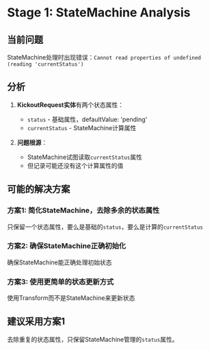 # Stage 1: StateMachine Analysis

## 当前问题

StateMachine处理时出现错误：`Cannot read properties of undefined (reading 'currentStatus')`

## 分析

1. **KickoutRequest实体**有两个状态属性：
   - `status` - 基础属性，defaultValue: 'pending'
   - `currentStatus` - StateMachine计算属性

2. **问题根源**：
   - StateMachine试图读取`currentStatus`属性
   - 但记录可能还没有这个计算属性的值

## 可能的解决方案

### 方案1: 简化StateMachine，去除多余的状态属性
只保留一个状态属性，要么是基础的`status`，要么是计算的`currentStatus`

### 方案2: 确保StateMachine正确初始化
确保StateMachine能正确处理初始状态

### 方案3: 使用更简单的状态更新方式
使用Transform而不是StateMachine来更新状态

## 建议采用方案1
去除重复的状态属性，只保留StateMachine管理的`status`属性。